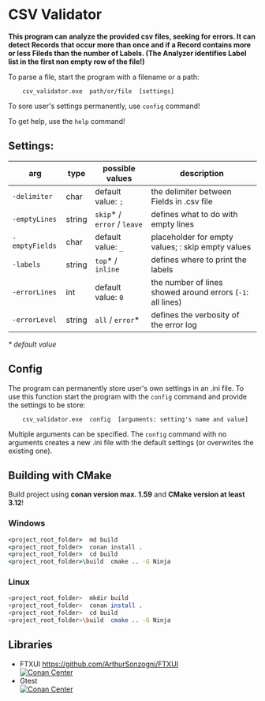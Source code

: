 # CSV Validator

**This program can analyze the provided csv files, seeking for errors. It can
detect Records that occur more than once and if a Record contains more or less
Fileds than the number of Labels. (The Analyzer identifies Label list in the
first non empty row of the file!)**

To parse a file, start the program with a filename or a path:

        csv_validator.exe  path/or/file  [settings]

To sore user's settings permanently, use `config` command!

To get help, use the `help` command!

## Settings:

| arg            | type   | possible values             | description                                                |
|----------------|--------|-----------------------------|------------------------------------------------------------|
| `-delimiter`   | char   | default value: `;`          | the delimiter between Fields in .csv file                  | 
| `-emptyLines`  | string | `skip`* / `error` / `leave` | defines what to do with empty lines                        |
| `-emptyFields` | char   | default value: `_`          | placeholder for empty values; <empty>: skip empty values   |
| `-labels`      | string | `top`* / `inline`           | defines where to print the labels                          |
| `-errorLines`  | int    | default value: `0`          | the number of lines showed around errors (`-1`: all lines) |
| `-errorLevel`  | string | `all` / `error`*            | defines the verbosity of the error log                     |

*\* default value*

## Config

The program can permanently store user's own settings in an .ini file. To use
this function start the program with the `config` command and provide the
settings to be store:

        csv_validator.exe  config  [arguments: setting's name and value]

Multiple arguments can be specified. The `config` command with no arguments
creates a new .ini file with the default settings (or overwrites the existing
one).

## Building with CMake

Build project using **conan version max. 1.59** and **CMake version at least 3.12**!

### Windows

``` bat
<project_root_folder>  md build
<project_root_folder>  conan install .
<project_root_folder>  cd build
<project_root_folder>\build  cmake .. -G Ninja
```

### Linux

``` bash
<project_root_folder>  mkdir build
<project_root_folder>  conan install .
<project_root_folder>  cd build
<project_root_folder>\build  cmake .. -G Ninja
```
## Libraries

- FTXUI https://github.com/ArthurSonzogni/FTXUI</br>
  [![Conan Center](https://img.shields.io/conan/v/ftxui)](https://conan.io/center/recipes/ftxui)
- Gtest</br>
  [![Conan Center](https://img.shields.io/conan/v/gtest)](https://conan.io/center/recipes/gtest)
